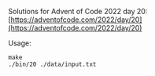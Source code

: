 Solutions for Advent of Code 2022 day 20:  
[https://adventofcode.com/2022/day/20](https://adventofcode.com/2022/day/20)

Usage:
```
make
./bin/20 ./data/input.txt
```
